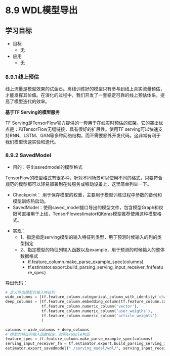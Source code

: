 # 8.9 WDL模型导出

## 学习目标

- 目标
  - 无
- 应用
  - 无

### 8.9.1 线上预估

线上流量是模型效果的试金石。离线训练好的模型只有参与到线上真实流量预估，才能发挥其价值。在演化的过程中，我们开发了一套稳定可靠的线上预估体系，提高了模型迭代的效率。

**基于TF Serving的模型服务**

TF Serving是TensorFlow官方提供的一套用于在线实时预估的框架。它的突出优点是：和TensorFlow无缝链接，具有很好的扩展性。使用TF serving可以快速支持RNN、LSTM、GAN等多种网络结构，而不需要额外开发代码。这非常有利于我们模型快速实验和迭代。

### 8.9.2 SavedModel

* 目的：导出savedmodel的模型格式

TensorFlow的模型格式有很多种，针对不同场景可以使用不同的格式，只要符合规范的模型都可以轻易部署到在线服务或移动设备上，这里简单列举一下。

- Checkpoint： 用于保存模型的权重，主要用于模型训练过程中参数的备份和模型训练热启动。
- SavedModel：使用saved_model接口导出的模型文件，包含模型Graph和权限可直接用于上线，TensorFlowestimator和Keras模型推荐使用这种模型格式。

* 实现：
  * 1、指定指定serving模型的输入特征列类型，用于预测时候输入的列的类型指定
  * 2、指定模型的特征列输入函数以及example，用于预测的时候输入的整体数据格式
    * tf.feature_column.make_parse_example_spec(columns)
    * tf.estimator.export.build_parsing_serving_input_receiver_fn(feature_spec)

导出代码：

```python
# 定义导出模型的输入特征列
wide_columns = [tf.feature_column.categorical_column_with_identity('channel_id', num_buckets=25)]
deep_columns = [tf.feature_column.embedding_column(tf.feature_column.categorical_column_with_identity('channel_id', num_buckets=25), dimension=25),
                tf.feature_column.numeric_column('vector'),
                tf.feature_column.numeric_column('user_weigths'),
                tf.feature_column.numeric_column('article_weights')
                ]

columns = wide_columns + deep_columns
# 模型的特征列输入函数指定，按照example构造
feature_spec = tf.feature_column.make_parse_example_spec(columns)
serving_input_receiver_fn = tf.estimator.export.build_parsing_serving_input_receiver_fn(feature_spec)
estimator.export_savedmodel("./serving_model/wdl/", serving_input_receiver_fn)
```